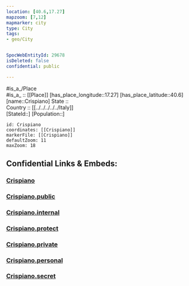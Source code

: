 ```yaml
---
location: [40.6,17.27] 
mapzoom: [7,12] 
mapmarker: city 
type: City
tags:
- geo/City


SpocWebEntityId: 29678
isDeleted: false
confidential: public

---
```

#is_a_/Place  
#is_a_ :: [[Place]] 
[has_place_longitude::17.27] 
[has_place_latitude::40.6] 
[name::Crispiano] 
State ::  
Country :: [[../../../../../Italy]]  
[StateId::] 
[Population::] 



```leaflet
id: Crispiano
coordinates: [[Crispiano]] 
markerFile: [[Crispiano]] 
defaultZoom: 11 
maxZoom: 18
```


## Confidential Links & Embeds: 

### [Crispiano](/_Standards/Earth/Continent/Europe/Europe~South/Italy/regions~Italy/Apulia/Taranto.Province/City/Crispiano.md) 

### [Crispiano.public](/_public/Earth/Continent/Europe/Europe~South/Italy/regions~Italy/Apulia/Taranto.Province/City/Crispiano.public.md) 

### [Crispiano.internal](/_internal/Earth/Continent/Europe/Europe~South/Italy/regions~Italy/Apulia/Taranto.Province/City/Crispiano.internal.md) 

### [Crispiano.protect](/_protect/Earth/Continent/Europe/Europe~South/Italy/regions~Italy/Apulia/Taranto.Province/City/Crispiano.protect.md) 

### [Crispiano.private](/_private/Earth/Continent/Europe/Europe~South/Italy/regions~Italy/Apulia/Taranto.Province/City/Crispiano.private.md) 

### [Crispiano.personal](/_personal/Earth/Continent/Europe/Europe~South/Italy/regions~Italy/Apulia/Taranto.Province/City/Crispiano.personal.md) 

### [Crispiano.secret](/_secret/Earth/Continent/Europe/Europe~South/Italy/regions~Italy/Apulia/Taranto.Province/City/Crispiano.secret.md)

